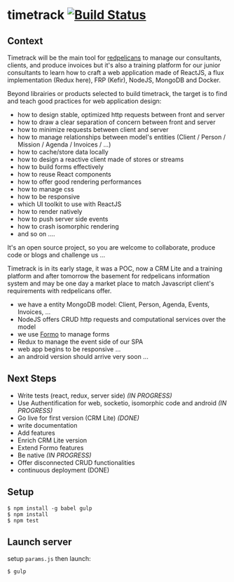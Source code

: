 # timetrack [![Build Status](https://travis-ci.org/redpelicans/timetrack.svg)](https://travis-ci.org/redpelicans/timetrack)

## Context

Timetrack will be the main tool for [redpelicans](http://www.redpelicans.com) to manage our consultants, clients, and produce invoices but it's also a training platform for our junior consultants to learn how to craft a web application made of ReactJS, a flux implementation (Redux here), FRP (Kefir), NodeJS, MongoDB and Docker.
 
Beyond librairies or products selected to build timetrack, the target is to find and teach good practices for web application design: 
 
* how to design stable, optimized http requests between front and server
* how to draw a clear separation of concern between front and server
* how to minimize requests between client and server
* how to manage relationships between model's entities (Client / Person / Mission / Agenda / Invoices / ...)
* how to cache/store data locally
* how to design a reactive client made of stores or streams
* how to build forms effectively
* how to reuse React components
* how to offer good rendering performances
* how to manage css
* how to be responsive 
* which UI toolkit to use with ReactJS
* how to render natively
* how to push server side events
* how to crash isomorphic rendering
* and so on ....


It's an open source project, so you are welcome to collaborate, produce code or blogs and challenge us ...

Timetrack is in its early stage, it was a POC, now a CRM Lite and a training platform and after tomorrow the basement for redpelicans information system and may be one day a market place to match Javascript client's requirements with redpelicans offer.

* we have a entity MongoDB model: Client, Person, Agenda, Events, Invoices, ...
* NodeJS offers CRUD http requests and computational services over the model
* we use [Formo](https://github.com/redpelicans/formo) to manage forms
* Redux to manage the event side of our SPA
* web app begins to be responsive ...
* an android version should arrive very soon ...

## Next Steps 

* Write tests (react, redux, server side) *(IN PROGRESS)*
* Use Authentification for web, socketio, isomorphic code and android *(IN PROGRESS)*
* Go live for first version (CRM Lite)  *(DONE)*
* write documentation
* Add features 
* Enrich CRM Lite version
* Extend Formo features
* Be native *(IN PROGRESS)*
* Offer disconnected CRUD functionalities
* continuous deployment (DONE)

## Setup

    $ npm install -g babel gulp
    $ npm install
    $ npm test

## Launch server

setup `params.js` then launch:

    $ gulp
